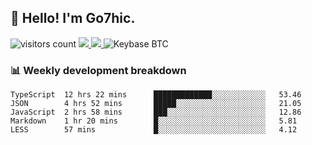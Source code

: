 ## 👋 Hello! I'm Go7hic.

 ![visitors count](https://visitors-by-url-pls-dont-use-this-in-your-repo.vercel.app/Go7hic-github-readme)
 <a href="https://twitter.com/Go7hic">
    <img src="https://img.shields.io/badge/-@Go7hic-1ca0f1?style=flat-square&labelColor=1ca0f1&logo=twitter&logoColor=white&link=https://twitter.com/Go7hic">
   <a/>
   <a href="mailto:gtfx0209@gmail.com">
    <img src="https://img.shields.io/badge/-gtfx0209@gmail.com-c14438?style=flat-square&logo=Gmail&logoColor=white&link=mailto:gtfx0209@gmail.com">
   <a/>
    ![Keybase BTC](https://img.shields.io/keybase/btc/Go7hic)
 <!--
🔭 I’m currently working
🌱 I’m currently learning
💬 Ask me about 
📫 How to reach me: 
⚡ Fun fact: 
-->
 <!--
![My Github Stats](https://github-readme-stats.vercel.app/api?username=Go7hic&show_icons=true&count_private=true)

-->

### 📊 Weekly development breakdown
<!--START_SECTION:waka-->
```text
TypeScript  12 hrs 22 mins      █████████████░░░░░░░░░░░░   53.46 
JSON        4 hrs 52 mins       █████░░░░░░░░░░░░░░░░░░░░   21.05 
JavaScript  2 hrs 58 mins       ███░░░░░░░░░░░░░░░░░░░░░░   12.86 
Markdown    1 hr 20 mins        █░░░░░░░░░░░░░░░░░░░░░░░░   5.81 
LESS        57 mins             █░░░░░░░░░░░░░░░░░░░░░░░░   4.12
```
<!--END_SECTION:waka-->
    

